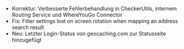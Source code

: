 
- Korrektur: Verbesserte Fehlerbehandlung in CheckerUtils, internem Routing Service und WhereYouGo Connector
- Fix: Filter settings lost on screen rotation when mapping an address search result
- Neu: Letzter Login-Status von geocaching.com zur Statusseite hinzugefügt
